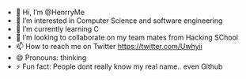 - 👋 Hi, I’m @HenrryMe
- 👀 I’m interested in Computer Science and software engineering 
- 🌱 I’m currently learning C 
- 💞️ I’m looking to collaborate on my team mates from Hacking SChool
- 📫 How to reach me on Twitter https://twitter.com/Uwhyii
- 😄 Pronouns: thinking 
- ⚡ Fun fact: People dont really know my real name.. even Github 

<!---
HenrryMe/HenrryMe is a ✨ special ✨ repository because its `README.md` (this file) appears on your GitHub profile.
You can click the Preview link to take a look at your changes.
--->
